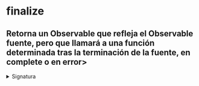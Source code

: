 # finalize

<h2 class="subtitle"> Retorna un Observable que refleja el Observable fuente, pero que llamará a una función determinada tras la terminación de la fuente, en complete o en error></h2>

<details>
<summary>Signatura</summary>

### Firma

`finalize<T>(callback: () => void): MonoTypeOperatorFunction<T>`

### Parameters

<table>
<tr><td>callback</td><td>Función que se llamará cuando la fuente se termine.</td></tr>
</table>

### Retorna

`MonoTypeOperatorFunction<T>`: Un Observable que refleja la fuente, pero que hará una llamada a la función proporcionada tras la terminación de la fuente.

## Ejemplos

**Ejecutar la función _callback_ tras la compleción del Observable**

<a target="_blank" href="https://stackblitz.com/edit/rxjs-finalize-1?file=index.ts">StackBlitz</a>

```javascript
import { of } from "rxjs";
import { finalize } from "rxjs/operators";

const fruit$ = of("Cereza", "Fresa", "Arándano");

fruit$
  .pipe(finalize(() => console.log("Ejecutando finalize")))
  .subscribe(console.log, console.error, () => console.log("Flujo completado"));
// Salida: Cereza, Fresa, Arándano, Flujo completado, Ejecutando finalize
```

`finalize`

**La función _callback_ se ejecuta aunque ocurra un error**

<a target="_blank" href="https://stackblitz.com/edit/rxjs-finalize-2?file=index.ts">StackBlitz</a>

```javascript
import { throwError } from "rxjs";
import { finalize } from "rxjs/operators";

const error$ = throwError("¡Oh no!");

error$
  .pipe(finalize(() => console.log("Ejecutando a pesar del error!")))
  .subscribe(console.log, console.error);
// Output: (error) '¡Oh no!', 'Ejecutando a pesar del error!'
```

**Ejecutar la función _callback_ tras realizar todas las peticiones AJAX**

<a target="_blank" href="https://stackblitz.com/edit/rxjs-finalize-3?file=index.ts">StackBlitz</a>

```javascript
import { finalize, take, map, mergeAll } from "rxjs/operators";
import { ajax } from "rxjs/ajax";

const ghibliFilm$ = ajax.getJSON(`https://ghibliapi.herokuapp.com/films/`);

ghibliFilm$
  .pipe(
    mergeAll(),
    map(({ title }) => title),
    take(3),
    finalize(() => console.log("Peticiones Realizadas"))
  )
  .subscribe(console.log, console.error, () => console.log("Flujo Completado"));
// Salida: Castle in the Sky, Grave of the Fireflies, My Neighbor Totoro, Flujo Completado, Peticiones Realizadas
```

<div class="additional-section">

## Recursos adicionales

<a target="_blank" href="https://github.com/ReactiveX/rxjs/blob/master/src/internal/operators/finalize.ts">
<svg>
  <use xlink:href="/assets/icons/source.svg#source-code"></use>
</svg>
</a>
</div>

- <a target="_blank" href="https://rxjs.dev/api/operators/finalize">Documentación oficial en inglés</a>
